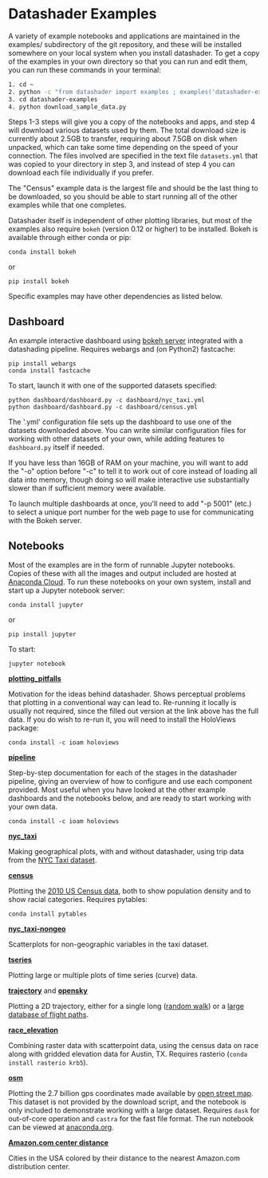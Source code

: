 # Datashader Examples

A variety of example notebooks and applications are maintained in the
examples/ subdirectory of the git repository, and these will be
installed somewhere on your local system when you install datashader.
To get a copy of the examples in your own directory so that you can
run and edit them, you can run these commands in your terminal:

```bash
1. cd ~
2. python -c "from datashader import examples ; examples('datashader-examples')"
3. cd datashader-examples
4. python download_sample_data.py
```

Steps 1-3 steps will give you a copy of the notebooks and apps, and
step 4 will download various datasets used by them.  The total
download size is currently about 2.5GB to transfer, requiring about
7.5GB on disk when unpacked, which can take some time depending on the
speed of your connection.  The files involved are specified in the
text file `datasets.yml` that was copied to your directory in step 3,
and instead of step 4 you can download each file individually if you
prefer.

The "Census" example data is the largest file and should be the last
thing to be downloaded, so you should be able to start running all of
the other examples while that one completes.

Datashader itself is independent of other plotting libraries, but most
of the examples also require `bokeh` (version 0.12 or higher) to be
installed.  Bokeh is available through either conda or pip:

```
conda install bokeh
```
or
```
pip install bokeh
```

Specific examples may have other dependencies as listed below.


## Dashboard

An example interactive dashboard using
[bokeh server](http://bokeh.pydata.org/en/latest/docs/user_guide/server.html)
integrated with a datashading pipeline.  Requires webargs and (on Python2)
fastcache:

```
pip install webargs
conda install fastcache
```

To start, launch it with one of the supported datasets specified:

```
python dashboard/dashboard.py -c dashboard/nyc_taxi.yml
python dashboard/dashboard.py -c dashboard/census.yml
```

The '.yml' configuration file sets up the dashboard to use one of the
datasets downloaded above. You can write similar configuration files
for working with other datasets of your own, while adding features to
`dashboard.py` itself if needed.

If you have less than 16GB of RAM on your machine, you will want to
add the "-o" option before "-c" to tell it to work out of core instead
of loading all data into memory, though doing so will make interactive
use substantially slower than if sufficient memory were available.

To launch multiple dashboards at once, you'll need to add "-p 5001"
(etc.) to select a unique port number for the web page to use for
communicating with the Bokeh server.

## Notebooks

Most of the examples are in the form of runnable Jupyter notebooks. Copies of
these with all the images and output included are hosted at [Anaconda
Cloud](https://anaconda.org/jbednar/notebooks). To run these notebooks on your
own system, install and start up a Jupyter notebook server:

```
conda install jupyter
```
or
```
pip install jupyter
```

To start:

```
jupyter notebook
```

**[plotting_pitfalls](https://anaconda.org/jbednar/plotting_pitfalls/notebook)**

Motivation for the ideas behind datashader. Shows perceptual problems
that plotting in a conventional way can lead to. Re-running it locally
is usually not required, since the filled out version at the link
above has the full data. If you do wish to re-run it, you will need to
install the HoloViews package:

```
conda install -c ioam holoviews
```

**[pipeline](https://anaconda.org/jbednar/pipeline/notebook)**

Step-by-step documentation for each of the stages in the datashader
pipeline, giving an overview of how to configure and use each
component provided.  Most useful when you have looked at the other
example dashboards and the notebooks below, and are ready to start
working with your own data.

```
conda install -c ioam holoviews
```

**[nyc_taxi](https://anaconda.org/jbednar/nyc_taxi/notebook)**

Making geographical plots, with and without datashader, using trip data from
the [NYC Taxi dataset](http://www.nyc.gov/html/tlc/html/about/trip_record_data.shtml).

**[census](https://anaconda.org/jbednar/census/notebook)**

Plotting the [2010 US Census data](http://www.coopercenter.org/demographics/Racial-Dot-Map), 
both to show population density and to show racial categories.  Requires pytables:

```
conda install pytables
```

**[nyc_taxi-nongeo](https://anaconda.org/jbednar/nyc_taxi-nongeo/notebook)**

Scatterplots for non-geographic variables in the taxi dataset.

**[tseries](https://anaconda.org/jbednar/tseries/notebook)**

Plotting large or multiple plots of time series (curve) data.

**[trajectory](https://anaconda.org/jbednar/trajectory/notebook)** and 
**[opensky](https://anaconda.org/jbednar/opensky/notebook)**

Plotting a 2D trajectory, either for a single long 
([random walk](https://anaconda.org/jbednar/trajectory/notebook)) or a
[large database of flight paths](https://anaconda.org/jbednar/opensky/notebook).

**[race_elevation](https://anaconda.org/jbednar/race_elevation/notebook)**

Combining raster data with scatterpoint data, using the 
census data on race along with gridded elevation data for Austin, TX.
Requires rasterio (`conda install rasterio krb5`).

**[osm](https://anaconda.org/jbednar/osm/notebook)**

Plotting the 2.7 billion gps coordinates made available by [open street
map](https://blog.openstreetmap.org/2012/04/01/bulk-gps-point-data/). This
dataset is not provided by the download script, and the notebook is only included to
demonstrate working with a large dataset. Requires `dask` for
out-of-core operation and `castra` for the fast file format.  The run
notebook can be viewed at
[anaconda.org](https://anaconda.org/jbednar/osm/notebook).

**[Amazon.com center distance](https://anaconda.org/defusco/amz_centers/notebook)**

Cities in the USA colored by their distance to the nearest Amazon.com 
distribution center.
